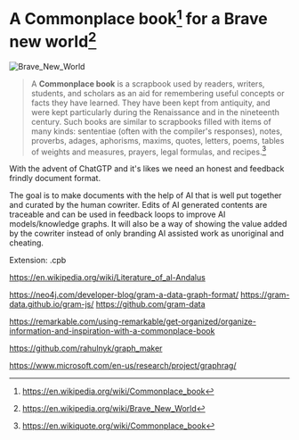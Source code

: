 # A Commonplace book[^2] for a Brave new world[^4]
![Brave_New_World](https://upload.wikimedia.org/wikipedia/en/6/62/BraveNewWorld_FirstEdition.jpg)

> A **Commonplace book** is a scrapbook used by readers, writers, students, and scholars as an aid for remembering useful concepts or facts they have learned. They have been kept from antiquity, and were kept particularly during the Renaissance and in the nineteenth century. Such books are similar to scrapbooks filled with items of many kinds: sententiae (often with the compiler's responses), notes, proverbs, adages, aphorisms, maxims, quotes, letters, poems, tables of weights and measures, prayers, legal formulas, and recipes.[^3]

With the advent of ChatGTP and it's likes we need an honest and feedback frindly document format.

The goal is to make documents with the help of AI that is well put together and curated by the human cowriter. Edits of AI generated contents are traceable and can be used in feedback loops to improve AI models/knowledge graphs. It will also be a way of showing the value added by the cowriter instead of only branding AI assisted work as unoriginal and cheating.

Extension: .cpb

[^1]: https://www.wikidata.org/wiki/Q5153657
[^2]: https://en.wikipedia.org/wiki/Commonplace_book
[^3]: https://en.wikiquote.org/wiki/Commonplace_book

[^4]: https://en.wikipedia.org/wiki/Brave_New_World
[^5]: https://www.wikidata.org/wiki/Q191949

https://en.wikipedia.org/wiki/Literature_of_al-Andalus

https://neo4j.com/developer-blog/gram-a-data-graph-format/
https://gram-data.github.io/gram-js/
https://github.com/gram-data

https://remarkable.com/using-remarkable/get-organized/organize-information-and-inspiration-with-a-commonplace-book

https://github.com/rahulnyk/graph_maker

https://www.microsoft.com/en-us/research/project/graphrag/